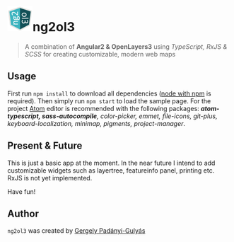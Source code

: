 # <div style="vertical-align: middle;"><img src="etc/img/logo/apple-touch-icon-57x57.png"><span>ng2ol3</span></div>
> A combination of <b>Angular2 & OpenLayers3</b> using <i>TypeScript, RxJS & SCSS</i> for creating customizable, modern web maps

## Usage
First run ```npm install``` to download all dependencies ([node with npm](https://nodejs.org/en/) is required). Then simply run ```npm start``` to load the sample page. For the project [Atom](https://atom.io/) editor is recommended with the following packages: <i><b>atom-typescript, sass-autocompile</b>, color-picker, emmet, file-icons, git-plus, keyboard-localization, minimap, pigments, project-manager</i>.

## Present & Future
This is just a basic app at the moment. In the near future I intend to add customizable widgets such as layertree, featureinfo panel, printing etc.
RxJS is not yet implemented.

Have fun!

## Author
```ng2ol3``` was created by [Gergely Padányi-Gulyás](http://www.gpadanyig.com)
